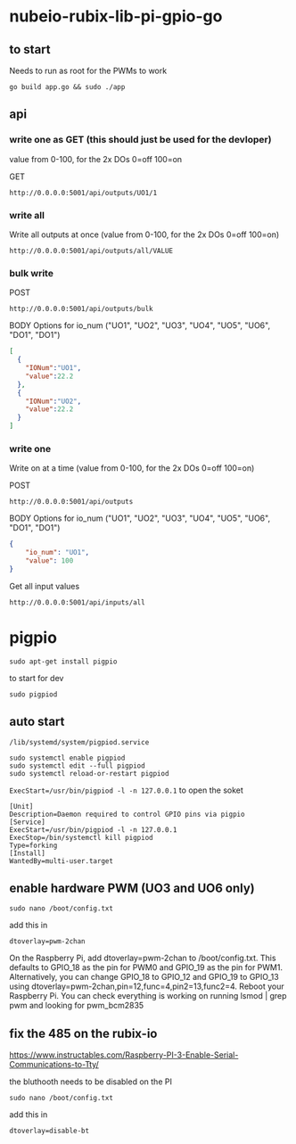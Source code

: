 # nubeio-rubix-lib-pi-gpio-go

## to start
Needs to run as root for the PWMs to work
```
go build app.go && sudo ./app
```

## api

### write one as GET (this should just be used for the devloper)
value from 0-100, for the 2x DOs 0=off 100=on

GET
```
http://0.0.0.0:5001/api/outputs/UO1/1
```

### write all

Write all outputs at once (value from 0-100, for the 2x DOs 0=off 100=on)

```
http://0.0.0.0:5001/api/outputs/all/VALUE
```

### bulk write

POST
```
http://0.0.0.0:5001/api/outputs/bulk
```
BODY
Options for io_num ("UO1", "UO2", "UO3", "UO4", "UO5", "UO6", "DO1", "DO1")
```json
[
  {
    "IONum":"UO1",
    "value":22.2
  },
  {
    "IONum":"UO2",
    "value":22.2
  }
]
```


### write one

Write on at a time (value from 0-100, for the 2x DOs 0=off 100=on)

POST
```
http://0.0.0.0:5001/api/outputs
```
BODY
Options for io_num ("UO1", "UO2", "UO3", "UO4", "UO5", "UO6", "DO1", "DO1")
```json
{
    "io_num": "UO1",
    "value": 100
}
```



Get all input values
```
http://0.0.0.0:5001/api/inputs/all
```

# pigpio

```
sudo apt-get install pigpio
```

to start for dev
```
sudo pigpiod
```

## auto start

`/lib/systemd/system/pigpiod.service`

```
sudo systemctl enable pigpiod
sudo systemctl edit --full pigpiod
sudo systemctl reload-or-restart pigpiod
```

`ExecStart=/usr/bin/pigpiod -l -n 127.0.0.1` to open the soket

```
[Unit]
Description=Daemon required to control GPIO pins via pigpio
[Service]
ExecStart=/usr/bin/pigpiod -l -n 127.0.0.1
ExecStop=/bin/systemctl kill pigpiod
Type=forking
[Install]
WantedBy=multi-user.target
```

## enable hardware PWM (UO3 and UO6 only)

```
sudo nano /boot/config.txt
```

add this in

```
dtoverlay=pwm-2chan
```

On the Raspberry Pi, add dtoverlay=pwm-2chan to /boot/config.txt. This defaults to GPIO_18 as the pin for PWM0 and GPIO_19 as the pin for PWM1.
Alternatively, you can change GPIO_18 to GPIO_12 and GPIO_19 to GPIO_13 using dtoverlay=pwm-2chan,pin=12,func=4,pin2=13,func2=4.
Reboot your Raspberry Pi.
You can check everything is working on running lsmod | grep pwm and looking for pwm_bcm2835


## fix the 485 on the rubix-io

https://www.instructables.com/Raspberry-PI-3-Enable-Serial-Communications-to-Tty/

the bluthooth needs to be disabled on the PI

```
sudo nano /boot/config.txt
```

add this in

```
dtoverlay=disable-bt
```

